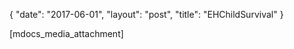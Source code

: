 {
   "date": "2017-06-01",
   "layout": "post",
   "title": "EHChildSurvival"
}

[mdocs_media_attachment]